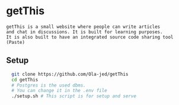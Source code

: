 # getThis
    getThis is a small website where people can write articles
    and chat in discussions. It is built for learning purposes.
    It is also built to have an integrated source code sharing tool (Paste)    

## Setup

```bash
  git clone https://github.com/Ola-jed/getThis
  cd getThis
  # Postgres is the used dbms.
  # You can change it in the .env file
  ./setup.sh # This script is for setup and serve
```
